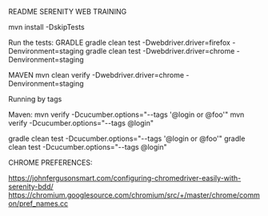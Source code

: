 README
SERENITY WEB TRAINING

mvn install -DskipTests


Run the tests:
GRADLE
gradle clean test -Dwebdriver.driver=firefox -Denvironment=staging
gradle clean test -Dwebdriver.driver=chrome -Denvironment=staging

MAVEN
mvn clean verify -Dwebdriver.driver=chrome -Denvironment=staging



Running by tags

Maven:
mvn verify -Dcucumber.options="--tags '@login or @foo'"
mvn verify -Dcucumber.options="--tags @login"

gradle clean test -Dcucumber.options="--tags '@login or @foo'"
gradle clean test -Dcucumber.options="--tags @login"

CHROME PREFERENCES:

https://johnfergusonsmart.com/configuring-chromedriver-easily-with-serenity-bdd/
https://chromium.googlesource.com/chromium/src/+/master/chrome/common/pref_names.cc